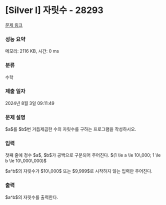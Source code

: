 # [Silver I] 자릿수 - 28293 

[문제 링크](https://www.acmicpc.net/problem/28293) 

### 성능 요약

메모리: 2116 KB, 시간: 0 ms

### 분류

수학

### 제출 일자

2024년 8월 3일 09:11:49

### 문제 설명

<p>$a$를 $b$번 거듭제곱한 수의 자릿수를 구하는 프로그램을 작성하시오.</p>

### 입력 

 <p>첫째 줄에 정수 $a$, $b$가 공백으로 구분되어 주어진다. $(1 \le a \le 10\,000; 1 \le b \le 10\,000\,000)$</p>

<p>$a^b$의 자릿수가 $10\,000$ 또는 $9,999$로 시작하지 않는 입력만 주어진다.</p>

### 출력 

 <p>$a^b$의 자릿수를 출력한다.</p>

